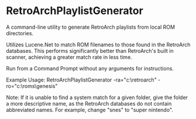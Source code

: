 # RetroArchPlaylistGenerator
A command-line utility to generate RetroArch playlists from local ROM directories.

Utilizes Lucene.Net to match ROM filenames to those found in the RetroArch databases. 
This performs significantly better than RetroArch's built in scanner, achieving a greater match rate in less time.

Run from a Command Prompt without any arguments for instructions.

Example Usage: RetroArchPlaylistGenerator -ra="c:\retroarch" -ro="c:\roms\genesis"

Note: If it is unable to find a system match for a given folder, give the folder a more descriptive name, as the RetroArch databases do not contain abbreviated names. For example, change "snes" to "super nintendo".
